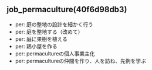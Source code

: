 job_permaculture(40f6d98db3)
---

- per: 庭の整地の設計を細かく行う
- per: 庭を整地する（改めて）
- per: 庭に果樹を植える
- per: 鶏小屋を作る
- per: permacultureの個人事業主化
- per: permacultureの仲間を作り、人を訪ね、先例を学ぶ
